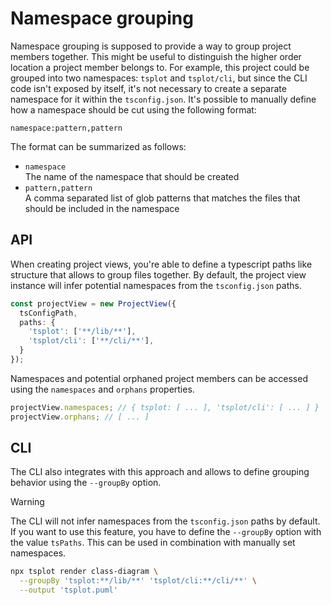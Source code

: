 # Namespace grouping

Namespace grouping is supposed to provide a way to group project members together. This might be useful to distinguish the higher order location a project member belongs to. For example, this project could be grouped into two namespaces: `tsplot` and `tsplot/cli`, but since the CLI code isn't exposed by itself, it's not necessary to create a separate namespace for it within the `tsconfig.json`. It's possible to manually define how a namespace should be cut using the following format:

```
namespace:pattern,pattern
```

The format can be summarized as follows:

- `namespace` <br>
  The name of the namespace that should be created
- `pattern,pattern` <br>
  A comma separated list of glob patterns that matches the files that should be included in the namespace

## API

When creating project views, you're able to define a typescript paths like structure that allows to group files together. By default, the project view instance will infer potential namespaces from the `tsconfig.json` paths.

```typescript
const projectView = new ProjectView({
  tsConfigPath,
  paths: {
    'tsplot': ['**/lib/**'],
    'tsplot/cli': ['**/cli/**'],
  }
});
```

Namespaces and potential orphaned project members can be accessed using the `namespaces` and `orphans` properties.

```typescript
projectView.namespaces; // { tsplot: [ ... ], 'tsplot/cli': [ ... ] }
projectView.orphans; // [ ... ]
```

## CLI

The CLI also integrates with this approach and allows to define grouping behavior using the `--groupBy` option.

> [!WARNING]  
> The CLI will not infer namespaces from the `tsconfig.json` paths by default. If you want to use this feature, you have to define the `--groupBy` option with the value `tsPaths`. This can be used in combination with manually set namespaces.

```bash
npx tsplot render class-diagram \
  --groupBy 'tsplot:**/lib/**' 'tsplot/cli:**/cli/**' \
  --output 'tsplot.puml'
```
